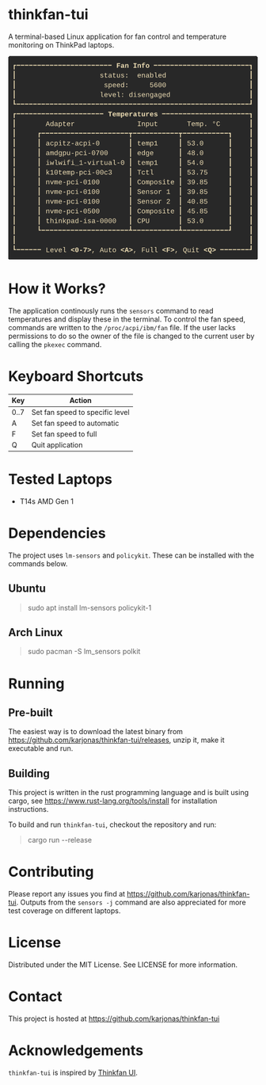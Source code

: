 
# thinkfan-tui

A terminal-based Linux application for fan control and temperature monitoring on ThinkPad laptops.

![Screenshot](screenshot.gif "Screenshot")

# How it Works?

The application continously runs the `sensors` command to read temperatures and display these in the terminal. To control the fan speed, commands are written to the `/proc/acpi/ibm/fan` file. If the user lacks permissions to do so the owner of the file is changed to the current user by calling the `pkexec` command.

# Keyboard Shortcuts

| Key  | Action                          |
| ---- | ------------------------------- |
| 0..7 | Set fan speed to specific level |
| A    | Set fan speed to automatic      |
| F    | Set fan speed to full           |
| Q    | Quit application                |

# Tested Laptops

- T14s AMD Gen 1

# Dependencies

The project uses `lm-sensors` and `policykit`. These can be installed with the commands below.

## Ubuntu

> sudo apt install lm-sensors policykit-1

## Arch Linux

> sudo pacman -S lm_sensors polkit

# Running

## Pre-built

The easiest way is to download the latest binary from https://github.com/karjonas/thinkfan-tui/releases, unzip it, make it executable and run.

## Building

This project is written in the rust programming language and is built using cargo, see https://www.rust-lang.org/tools/install for installation instructions.

To build and run `thinkfan-tui`, checkout the repository and run:

> cargo run --release

# Contributing

Please report any issues you find at https://github.com/karjonas/thinkfan-tui. Outputs from the `sensors -j` command are also appreciated for more test coverage on different laptops.

# License

Distributed under the MIT License. See LICENSE for more information.

# Contact

This project is hosted at https://github.com/karjonas/thinkfan-tui

# Acknowledgements

`thinkfan-tui` is inspired by [Thinkfan UI](https://github.com/zocker-160/thinkfan-ui).